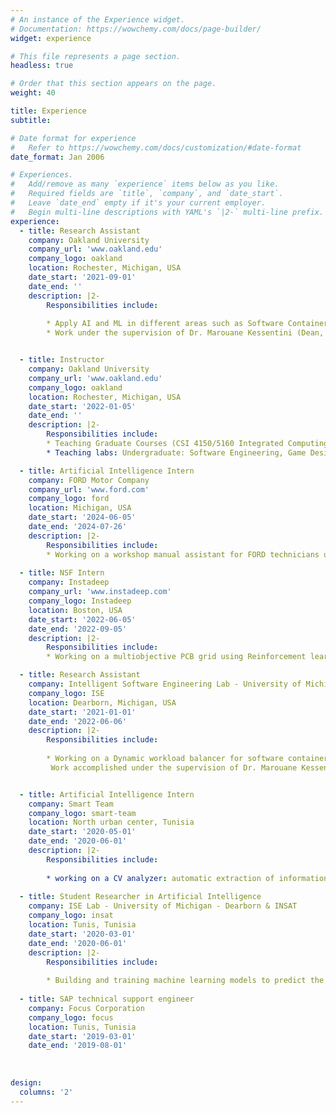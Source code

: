 ```yaml
---
# An instance of the Experience widget.
# Documentation: https://wowchemy.com/docs/page-builder/
widget: experience

# This file represents a page section.
headless: true

# Order that this section appears on the page.
weight: 40

title: Experience
subtitle:

# Date format for experience
#   Refer to https://wowchemy.com/docs/customization/#date-format
date_format: Jan 2006

# Experiences.
#   Add/remove as many `experience` items below as you like.
#   Required fields are `title`, `company`, and `date_start`.
#   Leave `date_end` empty if it's your current employer.
#   Begin multi-line descriptions with YAML's `|2-` multi-line prefix.
experience:
  - title: Research Assistant
    company: Oakland University
    company_url: 'www.oakland.edu'
    company_logo: oakland
    location: Rochester, Michigan, USA
    date_start: '2021-09-01'
    date_end: ''
    description: |2-
        Responsibilities include:
        
        * Apply AI and ML in different areas such as Software Containers, Web Services, Software Refactoring, and Software Quality.
        * Work under the supervision of Dr. Marouane Kessentini (Dean, College of Computing, Grand Valley State University)


  - title: Instructor
    company: Oakland University
    company_url: 'www.oakland.edu'
    company_logo: oakland
    location: Rochester, Michigan, USA
    date_start: '2022-01-05'
    date_end: ''
    description: |2-
        Responsibilities include:
        * Teaching Graduate Courses (CSI 4150/5160 Integrated Computing Systems)
        * Teaching labs: Undergraduate: Software Engineering, Game Design, and Human-Computer Interaction (HCI).

  - title: Artificial Intelligence Intern
    company: FORD Motor Company
    company_url: 'www.ford.com'
    company_logo: ford
    location: Michigan, USA
    date_start: '2024-06-05'
    date_end: '2024-07-26'
    description: |2-
        Responsibilities include:
        * Working on a workshop manual assistant for FORD technicians using RAG.
    
  - title: NSF Intern
    company: Instadeep
    company_url: 'www.instadeep.com'
    company_logo: Instadeep
    location: Boston, USA
    date_start: '2022-06-05'
    date_end: '2022-09-05'
    description: |2-
        Responsibilities include:
        * Working on a multiobjective PCB grid using Reinforcement learning.

  - title: Research Assistant
    company: Intelligent Software Engineering Lab - University of Michigan - Dearborn
    company_logo: ISE
    location: Dearborn, Michigan, USA
    date_start: '2021-01-01'
    date_end: '2022-06-06'
    description: |2-
        Responsibilities include:
        
        * Working on a Dynamic workload balancer for software containers in FORD smart and connected vehicles using Multi-Objective Optimization Algorithms.
         Work accomplished under the supervision of Dr. Marouane Kessentini (kessentini@oakland.edu) in collaboration with Ford Motor Company.


  - title: Artificial Intelligence Intern
    company: Smart Team
    company_logo: smart-team
    location: North urban center, Tunisia
    date_start: '2020-05-01'
    date_end: '2020-06-01'
    description: |2-
        Responsibilities include:
        
        * working on a CV analyzer: automatic extraction of information in the resume using Entity Recognition in NLP and preselection of the appropriate resumes to a post description (using TFIDF)
        
  - title: Student Researcher in Artificial Intelligence
    company: ISE Lab - University of Michigan - Dearborn & INSAT
    company_logo: insat
    location: Tunis, Tunisia
    date_start: '2020-03-01'
    date_end: '2020-06-01'
    description: |2-
        Responsibilities include:
        
        * Building and training machine learning models to predict the effect of code refactoring on code smells and the number of bugs in software with error <5%   
        
  - title: SAP technical support engineer
    company: Focus Corporation
    company_logo: focus
    location: Tunis, Tunisia
    date_start: '2019-03-01'
    date_end: '2019-08-01'
    
        
      
design:
  columns: '2'
---
```

